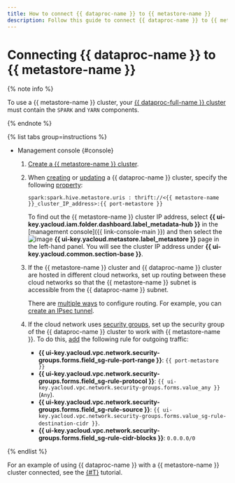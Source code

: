 ```yaml
---
title: How to connect {{ dataproc-name }} to {{ metastore-name }}
description: Follow this guide to connect {{ dataproc-name }} to {{ metastore-name }}.
---
```


# Connecting {{ dataproc-name }} to {{ metastore-name }}

{% note info %}

To use a {{ metastore-name }} cluster, your [{{ dataproc-full-name }} cluster](../../../data-proc/concepts/index.md) must contain the `SPARK` and `YARN` components.

{% endnote %}

{% list tabs group=instructions %}

- Management console {#console}

    1. [Create a {{ metastore-name }} cluster](cluster-create.md).
    1. When [creating](../../../data-proc/operations/cluster-create.md) or [updating](../../../data-proc/operations/cluster-update.md) a {{ dataproc-name }} cluster, specify the following [property](../../../data-proc/concepts/settings-list.md):

        ```text
        spark:spark.hive.metastore.uris : thrift://<{{ metastore-name }}_cluster_IP_address>:{{ port-metastore }}
        ```

        To find out the {{ metastore-name }} cluster IP address, select **{{ ui-key.yacloud.iam.folder.dashboard.label_metadata-hub }}** in the [management console]({{ link-console-main }}) and then select the ![image](../../../_assets/console-icons/database.svg) **{{ ui-key.yacloud.metastore.label_metastore }}** page in the left-hand panel. You will see the cluster IP address under **{{ ui-key.yacloud.common.section-base }}**.

    1. If the {{ metastore-name }} cluster and {{ dataproc-name }} cluster are hosted in different cloud networks, set up routing between these cloud networks so that the {{ metastore-name }} subnet is accessible from the {{ dataproc-name }} subnet.

        There are [multiple ways](../../../tutorials/routing/index.md) to configure routing. For example, you can [create an IPsec tunnel](../../../tutorials/routing/ipsec/ipsec-vpn.md).

    1. If the cloud network uses [security groups](../../../vpc/concepts/security-groups.md), set up the security group of the {{ dataproc-name }} cluster to work with {{ metastore-name }}. To do this, [add](../../../vpc/operations/security-group-add-rule.md) the following rule for outgoing traffic:

        * **{{ ui-key.yacloud.vpc.network.security-groups.forms.field_sg-rule-port-range }}**: `{{ port-metastore }}`
        * **{{ ui-key.yacloud.vpc.network.security-groups.forms.field_sg-rule-protocol }}**: `{{ ui-key.yacloud.vpc.network.security-groups.forms.value_any }}` (`Any`).
        * **{{ ui-key.yacloud.vpc.network.security-groups.forms.field_sg-rule-source }}**: `{{ ui-key.yacloud.vpc.network.security-groups.forms.value_sg-rule-destination-cidr }}`.
        * **{{ ui-key.yacloud.vpc.network.security-groups.forms.field_sg-rule-cidr-blocks }}**: `0.0.0.0/0`

{% endlist %}

For an example of using {{ dataproc-name }} with a {{ metastore-name }} cluster connected, see the [{#T}](../../tutorials/sharing-tables.md) tutorial.
